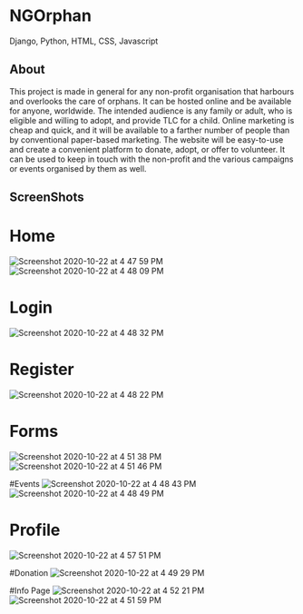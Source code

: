 # NGOrphan

Django, Python, HTML, CSS, Javascript

## About
This project is made in general for any non-profit organisation that harbours and overlooks the care of orphans. It can be hosted online and be available for anyone, worldwide. The intended audience is any family or adult, who is eligible and willing to adopt, and provide TLC for a child.
Online marketing is cheap and quick, and it will be available to a farther number of people than by conventional paper-based marketing.
The website will be easy-to-use and create a convenient platform to donate, adopt, or offer to volunteer.
It can be used to keep in touch with the non-profit and the various campaigns or events organised by them as well.

## ScreenShots

# Home 
![Screenshot 2020-10-22 at 4 47 59 PM](https://user-images.githubusercontent.com/58876667/96865869-1ed02f80-1488-11eb-8ee4-88632d2f0bdf.png)
![Screenshot 2020-10-22 at 4 48 09 PM](https://user-images.githubusercontent.com/58876667/96865891-25f73d80-1488-11eb-9967-83755c474fd7.png)

# Login
![Screenshot 2020-10-22 at 4 48 32 PM](https://user-images.githubusercontent.com/58876667/96865952-3d362b00-1488-11eb-9ac5-6c9a83e4197e.png)

# Register
![Screenshot 2020-10-22 at 4 48 22 PM](https://user-images.githubusercontent.com/58876667/96866016-54751880-1488-11eb-97f6-5a58323f01b1.png)

# Forms
![Screenshot 2020-10-22 at 4 51 38 PM](https://user-images.githubusercontent.com/58876667/96866217-9f8f2b80-1488-11eb-9764-62c104de612e.png)
![Screenshot 2020-10-22 at 4 51 46 PM](https://user-images.githubusercontent.com/58876667/96866071-68b91580-1488-11eb-968d-c62760fd62d3.png)

#Events
![Screenshot 2020-10-22 at 4 48 43 PM](https://user-images.githubusercontent.com/58876667/96866099-71115080-1488-11eb-8551-404d8cb418f3.png)
![Screenshot 2020-10-22 at 4 48 49 PM](https://user-images.githubusercontent.com/58876667/96866117-75d60480-1488-11eb-8f22-72eb6ced4b2e.png)

# Profile
![Screenshot 2020-10-22 at 4 57 51 PM](https://user-images.githubusercontent.com/58876667/96866144-7ff80300-1488-11eb-8e54-67ad202e0b58.png)

#Donation
![Screenshot 2020-10-22 at 4 49 29 PM](https://user-images.githubusercontent.com/58876667/96866188-956d2d00-1488-11eb-8839-b6ed3454892c.png)

#Info Page
![Screenshot 2020-10-22 at 4 52 21 PM](https://user-images.githubusercontent.com/58876667/96866377-dc5b2280-1488-11eb-946d-d8d95058da6a.png)
![Screenshot 2020-10-22 at 4 51 59 PM](https://user-images.githubusercontent.com/58876667/96866388-e1b86d00-1488-11eb-9c50-72ec3afba4be.png)
